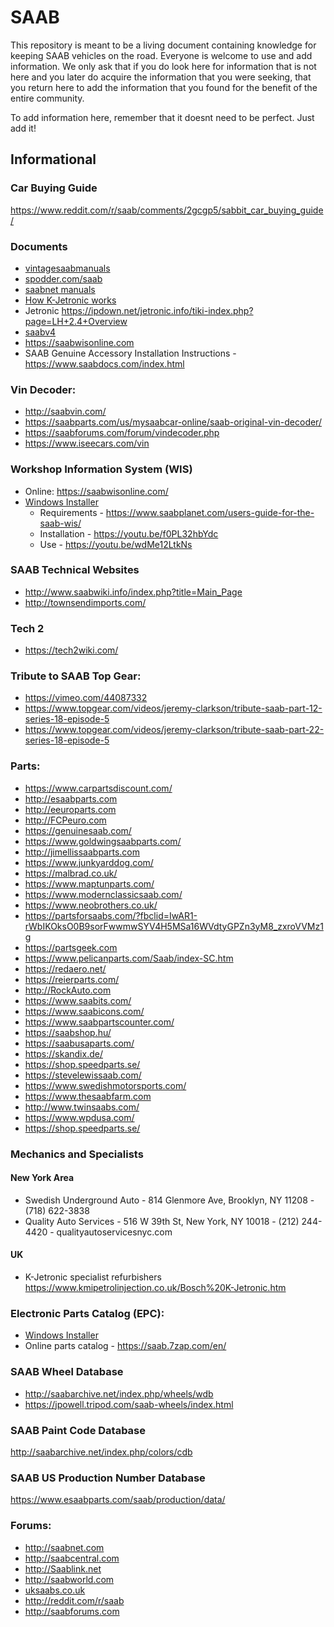 # SAAB

This repository is meant to be a living document containing knowledge for keeping SAAB vehicles on the road.  Everyone is welcome to use and add information.  We only ask that if you do look here for information that is not here and you later do acquire the information that you were seeking, that you return here to add the information that you found for the benefit of the entire community.

To add information here, remember that it doesnt need to be perfect.  Just add it!

## Informational
### Car Buying Guide
https://www.reddit.com/r/saab/comments/2gcgp5/sabbit_car_buying_guide/

### Documents

 - [vintagesaabmanuals](http://www.vintagesaabmanuals.org/)
 - [spodder.com/saab](https://spodder.com/saab/)
 - [saabnet manuals](https://www.saabnet.com/tsn/faq/manuals/)
 - [How K-Jetronic works](https://www.volvoclub.org.uk/tech/fuel_injection/k_jetronic.shtml)
 - Jetronic https://ipdown.net/jetronic.info/tiki-index.php?page=LH+2.4+Overview
 - [saabv4](http://www.saabv4.com/)
 - https://saabwisonline.com
 - SAAB Genuine Accessory Installation Instructions - https://www.saabdocs.com/index.html

### Vin Decoder:
 - http://saabvin.com/
 - https://saabparts.com/us/mysaabcar-online/saab-original-vin-decoder/
 - https://saabforums.com/forum/vindecoder.php
 - https://www.iseecars.com/vin
 
### Workshop Information System (WIS)
 - Online: https://saabwisonline.com/
 - [Windows Installer](https://1drv.ms/u/s!Av5IQUxnr8DUjZI_2RHhJS0LoK6z8g?e=yCHs3A)
   - Requirements - https://www.saabplanet.com/users-guide-for-the-saab-wis/
   - Installation - https://youtu.be/f0PL32hbYdc
   - Use - https://youtu.be/wdMe12LtkNs

### SAAB Technical Websites
 - http://www.saabwiki.info/index.php?title=Main_Page
 - http://townsendimports.com/

### Tech 2
 - https://tech2wiki.com/

### Tribute to SAAB Top Gear:
 - https://vimeo.com/44087332
 - https://www.topgear.com/videos/jeremy-clarkson/tribute-saab-part-12-series-18-episode-5
 - https://www.topgear.com/videos/jeremy-clarkson/tribute-saab-part-22-series-18-episode-5

### Parts:
 - https://www.carpartsdiscount.com/
 - http://esaabparts.com
 - http://eeuroparts.com
 - http://FCPeuro.com
 - https://genuinesaab.com/
 - https://www.goldwingsaabparts.com/
 - http://jimellissaabparts.com
 - https://www.junkyarddog.com/
 - https://malbrad.co.uk/
 - https://www.maptunparts.com/
 - https://www.modernclassicsaab.com/
 - https://www.neobrothers.co.uk/
 - https://partsforsaabs.com/?fbclid=IwAR1-rWbIKOksO0B9sorFwwmwSYV4H5MSa16WVdtyGPZn3yM8_zxroVVMz1g
 - https://partsgeek.com
 - https://www.pelicanparts.com/Saab/index-SC.htm
 - https://redaero.net/
 - https://reierparts.com/
 - http://RockAuto.com
 - https://www.saabits.com/
 - https://www.saabicons.com/
 - https://www.saabpartscounter.com/
 - https://saabshop.hu/
 - https://saabusaparts.com/
 - https://skandix.de/
 - https://shop.speedparts.se/
 - https://stevelewissaab.com/
 - https://www.swedishmotorsports.com/
 - https://www.thesaabfarm.com
 - http://www.twinsaabs.com/
 - https://www.wpdusa.com/
 - https://shop.speedparts.se/
 
### Mechanics and Specialists
#### New York Area
 - Swedish Underground Auto - 814 Glenmore Ave, Brooklyn, NY 11208 - (718) 622-3838
 - Quality Auto Services - 516 W 39th St, New York, NY 10018 - (212) 244-4420 - qualityautoservicesnyc.com

#### UK
 - K-Jetronic specialist refurbishers https://www.kmipetrolinjection.co.uk/Bosch%20K-Jetronic.htm

### Electronic Parts Catalog (EPC):
 - [Windows Installer](https://1drv.ms/u/s!Av5IQUxnr8DUjZI_2RHhJS0LoK6z8g?e=yCHs3A)
 - Online parts catalog - https://saab.7zap.com/en/

### SAAB Wheel Database
- http://saabarchive.net/index.php/wheels/wdb
- https://jpowell.tripod.com/saab-wheels/index.html

### SAAB Paint Code Database
http://saabarchive.net/index.php/colors/cdb

### SAAB US Production Number Database
https://www.esaabparts.com/saab/production/data/

### Forums:
 - http://saabnet.com
 - http://saabcentral.com
 - http://Saablink.net
 - http://saabworld.com
 - [uksaabs.co.uk](http://www.uksaabs.co.uk/)
 - http://reddit.com/r/saab
 - http://saabforums.com
